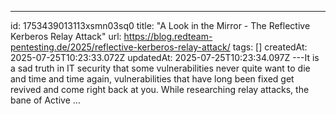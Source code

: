 ---
id: 1753439013113xsmn03sq0
title: "A Look in the Mirror - The Reflective Kerberos Relay Attack"
url: https://blog.redteam-pentesting.de/2025/reflective-kerberos-relay-attack/
tags: []
createdAt: 2025-07-25T10:23:33.072Z
updatedAt: 2025-07-25T10:23:34.097Z
---It is a sad truth in IT security that some vulnerabilities never quite want to die and time and time again, vulnerabilities that have long been fixed get revived and come right back at you. While researching relay attacks, the bane of Active …

